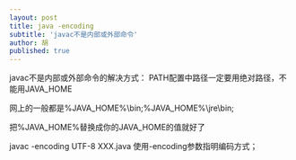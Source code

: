 ```yaml
---
layout: post
title: java -encoding
subtitle: 'javac不是内部或外部命令'
author: 胡
published: true
---
```

javac不是内部或外部命令的解决方式：
PATH配置中路径一定要用绝对路径，不能用JAVA_HOME

网上的一般都是%JAVA_HOME%\bin;%JAVA_HOME%\jre\bin;

把%JAVA_HOME%替换成你的JAVA_HOME的值就好了

javac -encoding UTF-8 XXX.java 使用-encoding参数指明编码方式；
